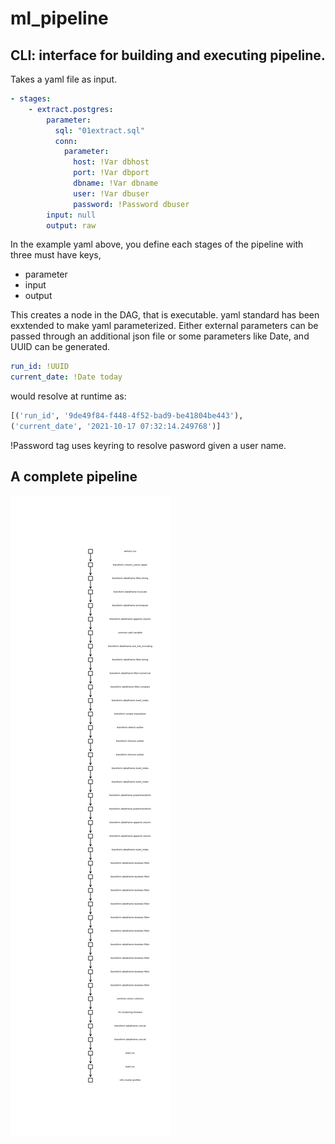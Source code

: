 # ml_pipeline

## CLI: interface for building and executing pipeline.
Takes a yaml file as input.
```yaml
- stages:
    - extract.postgres:
        parameter:
          sql: "01extract.sql"
          conn:
            parameter:
              host: !Var dbhost
              port: !Var dbport
              dbname: !Var dbname
              user: !Var dbuser
              password: !Password dbuser
        input: null
        output: raw
```

In the example yaml above, you define each stages of the pipeline with three must have keys, 
* parameter
* input
* output

This creates a node in the DAG, that is executable. yaml standard has been exxtended to make yaml parameterized. Either external parameters can be passed through an additional json file or some parameters like Date, and UUID can be generated.

```yaml
run_id: !UUID
current_date: !Date today
```

would resolve at runtime as:

```python
[('run_id', '9de49f84-f448-4f52-bad9-be41804be443'),
('current_date', '2021-10-17 07:32:14.249768')]
```

!Password tag uses keyring to resolve pasword given a user name.

## A complete pipeline
![Pipeline example](test/resources/dummy/model/Dummy_Clustering.png)
